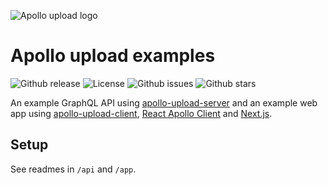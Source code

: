 ![Apollo upload logo](https://cdn.rawgit.com/jaydenseric/apollo-upload-examples/v1.0.1/apollo-upload-logo.svg)

# Apollo upload examples

![Github release](https://img.shields.io/github/release/jaydenseric/apollo-upload-examples.svg?style=flat-square)
![License](https://img.shields.io/badge/license-MIT-blue.svg?style=flat-square)
![Github issues](https://img.shields.io/github/issues/jaydenseric/apollo-upload-examples.svg?style=flat-square)
![Github stars](https://img.shields.io/github/stars/jaydenseric/apollo-upload-examples.svg?style=flat-square)

An example GraphQL API using [apollo-upload-server](https://github.com/jaydenseric/apollo-upload-server) and an example web app using [apollo-upload-client](https://github.com/jaydenseric/apollo-upload-client), [React Apollo Client](http://dev.apollodata.com/react) and [Next.js](https://github.com/zeit/next.js).

## Setup

See readmes in `/api` and `/app`.
